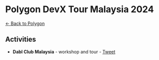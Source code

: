 # Polygon DevX Tour Malaysia 2024

[← Back to Polygon](../../README.md)

## Activities

- **Dabl Club Malaysia** - workshop and tour - [Tweet](https://x.com/TxnSheng/status/1797953405748732207) 